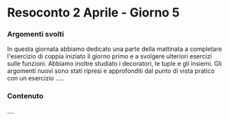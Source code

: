 <h1 align="left"> Resoconto 2 Aprile - Giorno 5 </h1>

###

<h3 align="left"> Argomenti svolti</h3>
<p align="left"> In questa giornata abbiamo dedicato una parte della mattinata a completare l'esercizio di coppia iniziato il giorno primo e a svolgere ulteriori esercizi sulle funzioni. Abbiamo inoltre studiato i decoratori, le tuple e gli insiemi. Gli argomenti nuovi sono stati ripresi e approfonditi dal punto di vista pratico con un esercizio ..... </p>

###

<h3 align="left"> Contenuto </h3>
<p align="left"> .... </p>
